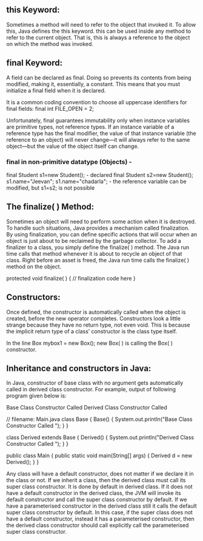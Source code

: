 ## this Keyword:
Sometimes a method will need to refer to the object that invoked it. To allow this, Java defines the this keyword.
this can be used inside any method to refer to the current object. That is, this is always a reference to the object on
which the method was invoked.

## final Keyword:
A field can be declared as final. Doing so prevents its contents from being modified, making it, essentially, a constant.
This means that you must initialize a final field when it is declared.

It is a common coding convention to choose all uppercase identifiers for final fields:
     final int FILE_OPEN = 2;

Unfortunately, final guarantees immutability only when instance variables are primitive types, not reference types.
If an instance variable of a reference type has the final modifier, the value of that instance variable (the reference
to an object) will never change—it will always refer to the same object—but the value of the object itself can change.

### final in non-primitive datatype (Objects) - 
final Student s1=new Student(); - declared final
Student s2=new Student();
s1.name="Jeevan";
s1.name="chadarla"; - the reference variable can be modified, but 
s1=s2; is not possible 


## The finalize( ) Method:
Sometimes an object will need to perform some action when it is destroyed.
To handle such situations, Java provides a mechanism called finalization. By using finalization,
you can define specific actions that will occur when an object is just about to be reclaimed by the garbage collector.
To add a finalizer to a class, you simply define the finalize( ) method. The Java run time calls that method whenever
it is about to recycle an object of that class. Right before an asset is freed, the Java run time calls the finalize( )
method on the object.

protected void finalize( ) {
    // finalization code here
}

## Constructors:

Once defined, the constructor is automatically called when the object is created, before the new operator completes.
Constructors look a little strange because they have no return type, not even void.
This is because the implicit return type of a class’ constructor is the class type itself.

In the line
Box mybox1 = new Box();
new Box( ) is calling the Box( ) constructor.


## Inheritance and constructors in Java:

In Java, constructor of base class with no argument gets automatically called in derived class constructor.
For example, output of following program given below is:

Base Class Constructor Called
Derived Class Constructor Called

 // filename: Main.java
class Base {
  Base() {
    System.out.println("Base Class Constructor Called ");
  }
}

class Derived extends Base {
  Derived() {
    System.out.println("Derived Class Constructor Called ");
  }
}

public class Main {
  public static void main(String[] args) {
    Derived d = new Derived();
  }
}

Any class will have a default constructor, does not matter if we declare it in the class or not. If we inherit a class,
then the derived class must call its super class constructor. It is done by default in derived class.
If it does not have a default constructor in the derived class, the JVM will invoke its default constructor and call
the super class constructor by default. If we have a parameterised constructor in the derived class still it calls the
default super class constructor by default. In this case, if the super class does not have a default constructor,
instead it has a parameterised constructor, then the derived class constructor should call explicitly call the
parameterised super class constructor.
